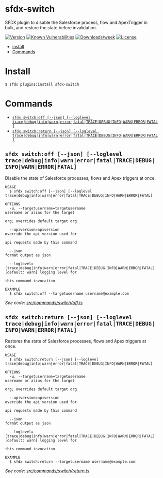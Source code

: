 sfdx-switch
===========

SFDX plugin to disable the Salesforce process, flow and ApexTrigger in bulk, and restore the state before invalidation.

[![Version](https://img.shields.io/npm/v/sfdx-switch.svg)](https://npmjs.org/package/sfdx-switch)
[![Known Vulnerabilities](https://snyk.io/test/github/shinchit/sfdx-switch/badge.svg)](https://snyk.io/test/github/shinchit/sfdx-switch)
[![Downloads/week](https://img.shields.io/npm/dw/sfdx-switch.svg)](https://npmjs.org/package/sfdx-switch)
[![License](https://img.shields.io/npm/l/sfdx-switch.svg)](https://github.com/shinchit/sfdx-switch/blob/main/package.json)

<!-- toc -->
* [Install](#install)
* [Commands](#commands)
<!-- tocstop -->
# Install
<!-- install -->
```sh-session
$ sfdx plugins:install sfdx-switch
```
<!-- usagestop -->
# Commands
<!-- commands -->
* [`sfdx switch:off [--json] [--loglevel trace|debug|info|warn|error|fatal|TRACE|DEBUG|INFO|WARN|ERROR|FATAL]`](#sfdx-switchoff---json---loglevel-tracedebuginfowarnerrorfataltracedebuginfowarnerrorfatal)
* [`sfdx switch:return [--json] [--loglevel trace|debug|info|warn|error|fatal|TRACE|DEBUG|INFO|WARN|ERROR|FATAL]`](#sfdx-switchreturn---json---loglevel-tracedebuginfowarnerrorfataltracedebuginfowarnerrorfatal)

## `sfdx switch:off [--json] [--loglevel trace|debug|info|warn|error|fatal|TRACE|DEBUG|INFO|WARN|ERROR|FATAL]`

Disable the state of Salesforce processes, flows and Apex triggers at once.

```
USAGE
  $ sfdx switch:off [--json] [--loglevel trace|debug|info|warn|error|fatal|TRACE|DEBUG|INFO|WARN|ERROR|FATAL]

OPTIONS
  -u, --targetusername=targetusername                                               username or alias for the target
                                                                                    org; overrides default target org

  --apiversion=apiversion                                                           override the api version used for
                                                                                    api requests made by this command

  --json                                                                            format output as json

  --loglevel=(trace|debug|info|warn|error|fatal|TRACE|DEBUG|INFO|WARN|ERROR|FATAL)  [default: warn] logging level for
                                                                                    this command invocation

EXAMPLE
  $ sfdx switch:off --targetusername username@example.com
```

_See code: [src/commands/switch/off.ts](https://github.com/shinchit/sfdx-switch/blob/v0.1.3/src/commands/switch/off.ts)_

## `sfdx switch:return [--json] [--loglevel trace|debug|info|warn|error|fatal|TRACE|DEBUG|INFO|WARN|ERROR|FATAL]`

Restores the state of Salesforce processes, flows and Apex triggers at once.

```
USAGE
  $ sfdx switch:return [--json] [--loglevel trace|debug|info|warn|error|fatal|TRACE|DEBUG|INFO|WARN|ERROR|FATAL]

OPTIONS
  -u, --targetusername=targetusername                                               username or alias for the target
                                                                                    org; overrides default target org

  --apiversion=apiversion                                                           override the api version used for
                                                                                    api requests made by this command

  --json                                                                            format output as json

  --loglevel=(trace|debug|info|warn|error|fatal|TRACE|DEBUG|INFO|WARN|ERROR|FATAL)  [default: warn] logging level for
                                                                                    this command invocation

EXAMPLE
  $ sfdx switch:return --targetusername username@example.com
```

_See code: [src/commands/switch/return.ts](https://github.com/shinchit/sfdx-switch/blob/v0.1.3/src/commands/switch/return.ts)_
<!-- commandsstop -->
